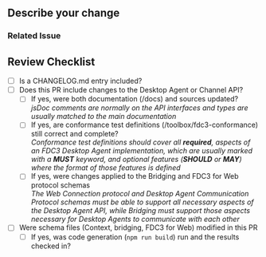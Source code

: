 ## Describe your change

<!--- Describe your change here-->

### Related Issue
<!--- This project prefers to accept pull requests related to open issues -->
<!--- If suggesting a new feature or change, please discuss it in an issue first -->
<!--- Please [link to the issue here](https://docs.github.com/en/issues/tracking-your-work-with-issues/using-issues/linking-a-pull-request-to-an-issue) by writing "resolves #123456" here: -->

## Review Checklist

- [ ] Is a CHANGELOG.md entry included?
- [ ] Does this PR include changes to the Desktop Agent or Channel API?
  - [ ] If yes, were both documentation (/docs) and sources updated?<br/>
        *jsDoc comments are normally on the API interfaces and types are usually matched to the main documentation*
  - [ ] If yes, are conformance test definitions (/toolbox/fdc3-conformance) still correct and complete?<br/>
        *Conformance test definitions should cover all **required**, aspects of an FDC3 Desktop Agent implementation, which are usually marked with a **MUST** keyword, and  optional features (**SHOULD** or **MAY**) where the format of those features is defined*
  - [ ] If yes, were changes applied to the Bridging and FDC3 for Web protocol schemas<br/>
        *The Web Connection protocol and Desktop Agent Communication Protocol schemas must be able to support all necessary aspects of the Desktop Agent API, while Bridging must support those aspects necessary for Desktop Agents to communicate with each other*
- [ ] Were schema files (Context, bridging, FDC3 for Web) modified in this PR
  - [ ] If yes, was code generation (`npm run build`) run and the results checked in?
